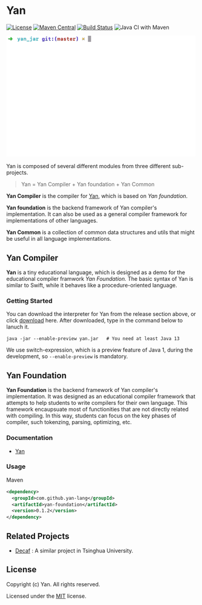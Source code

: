 

# Yan

[![License](https://img.shields.io/github/license/yan-lang/yan)](https://opensource.org/licenses/MIT) [![Maven Central](https://maven-badges.herokuapp.com/maven-central/com.github.yan-lang/yan-foundation/badge.svg)](https://search.maven.org/artifact/com.github.yan-lang/yan-foundation)  [![Build Status](https://travis-ci.com/yan-lang/yan.svg?branch=master)](https://travis-ci.com/yan-lang/yan) ![Java CI with Maven](https://github.com/yan-lang/yan/workflows/Java%20CI%20with%20Maven/badge.svg) 

<img src="preview.gif" width="500"/>


Yan is composed of several different modules from three different sub-projects.

> Yan = Yan Compiler + Yan foundation + Yan Common

**Yan Compiler** is the compiler for [Yan](), which is based on *Yan foundation*.

**Yan foundation** is the backend framework of Yan compiler's implementation. It can also be used as a general compiler framework for implementations of other languages. 

**Yan Common** is a collection of common data structures and utils that might be useful in all language implementations. 



## Yan Compiler

**Yan** is a tiny educational language, which is designed as a demo for the educational compiler framwork *Yan Foundation.* The basic syntax of Yan is similar to Swift, while it behaves like a procedure-oriented language. 

### Getting Started

You can download the interpreter for Yan from the release section above, or click [download]() here. After downloaded, type in the command below to lanuch it.

```shell
java -jar --enable-preview yan.jar   # You need at least Java 13
```

We use switch-expression, which is a preview feature of Java 1, during the development, so `--enable-preview` is mandatory.

## Yan Foundation

**Yan Foundation** is the backend framework of Yan compiler's implementation. It was designed as an educational compiler framework that attempts to help students to write compilers for their own language. This framework encaupsuate most of functionities that are not directly related with compiling. In this way, students can focus on the key phases of compiler, such tokenzing, parsing, optimizing, etc. 

### Documentation

- [Yan](https://yan-lang.github.io/docs/) 

### Usage

Maven 

```xml
<dependency>
  <groupId>com.github.yan-lang</groupId>
  <artifactId>yan-foundation</artifactId>
  <version>0.1.2</version>
</dependency>
```

## Related Projects

- [Decaf]() : A similar project in Tsinghua University.

## License

Copyright (c) Yan. All rights reserved.

Licensed under the [MIT](LICENSE) license.

